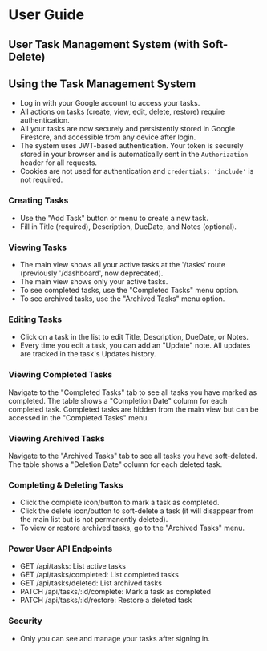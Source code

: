 # User Guide

## User Task Management System (with Soft-Delete)

## Using the Task Management System
- Log in with your Google account to access your tasks.
- All actions on tasks (create, view, edit, delete, restore) require authentication.
- All your tasks are now securely and persistently stored in Google Firestore, and accessible from any device after login.
- The system uses JWT-based authentication. Your token is securely stored in your browser and is automatically sent in the `Authorization` header for all requests.
- Cookies are not used for authentication and `credentials: 'include'` is not required.

### Creating Tasks
- Use the "Add Task" button or menu to create a new task.
- Fill in Title (required), Description, DueDate, and Notes (optional).

### Viewing Tasks
- The main view shows all your active tasks at the '/tasks' route (previously '/dashboard', now deprecated).
- The main view shows only your active tasks.
- To see completed tasks, use the "Completed Tasks" menu option.
- To see archived tasks, use the "Archived Tasks" menu option.

### Editing Tasks
- Click on a task in the list to edit Title, Description, DueDate, or Notes.
- Every time you edit a task, you can add an "Update" note. All updates are tracked in the task's Updates history.

### Viewing Completed Tasks
Navigate to the "Completed Tasks" tab to see all tasks you have marked as completed. The table shows a "Completion Date" column for each completed task. Completed tasks are hidden from the main view but can be accessed in the "Completed Tasks" menu.

### Viewing Archived Tasks
Navigate to the "Archived Tasks" tab to see all tasks you have soft-deleted. The table shows a "Deletion Date" column for each deleted task.

### Completing & Deleting Tasks
- Click the complete icon/button to mark a task as completed. 
- Click the delete icon/button to soft-delete a task (it will disappear from the main list but is not permanently deleted).
- To view or restore archived tasks, go to the "Archived Tasks" menu.

### Power User API Endpoints
- GET /api/tasks: List active tasks
- GET /api/tasks/completed: List completed tasks
- GET /api/tasks/deleted: List archived tasks
- PATCH /api/tasks/:id/complete: Mark a task as completed
- PATCH /api/tasks/:id/restore: Restore a deleted task

### Security
- Only you can see and manage your tasks after signing in.
